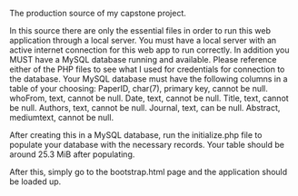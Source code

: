 The production source of my capstone project.

In this source there are only the essential files in order to run this web application through a local server. You must have a local server with an active internet connection for this web app to run correctly. In addition you MUST have a MySQL database running and available. Please reference either of the PHP files to see what I used for credentials for connection to the database.
Your MySQL database must have the following columns in a table of your choosing:
PaperID, char(7), primary key, cannot be null.
whoFrom, text, cannot be null.
Date, text, cannot be null.
Title, text, cannot be null.
Authors, text, cannot be null.
Journal, text, can be null.
Abstract, mediumtext, cannot be null.

After creating this in a MySQL database, run the initialize.php file to populate your database with the necessary records. Your table should be around 25.3 MiB after populating.

After this, simply go to the bootstrap.html page and the application should be loaded up.
